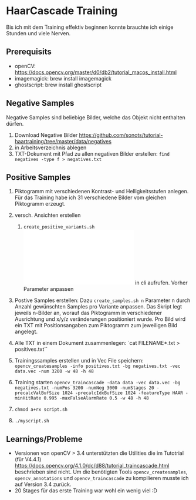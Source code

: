 # HaarCascade Training
Bis ich mit dem Training effektiv beginnen konnte brauchte ich einige Stunden und viele Nerven. 

## Prerequisits
* openCV: https://docs.opencv.org/master/d0/db2/tutorial_macos_install.html
* imagemagick: brew install imagemagick
* ghostscript: brew install ghostscript

## Negative Samples
Negative Samples sind beliebige Bilder, welche das Objekt nicht enthalten dürfen.
1. Download Negative Bilder https://github.com/sonots/tutorial-haartraining/tree/master/data/negatives
2. in Arbeitsverzeichnis ablegen
3. TXT-Dokument mit Pfad zu allen negativen Bilder erstellen: `find negatives -type f > negatives.txt`

## Positive Samples
1. Piktogramm mit verschiedenen Kontrast- und Helligkeitsstufen anlegen. Für das Training habe ich 31 verschiedene Bilder vom gleichen Piktogramm erzeugt.
1. versch. Ansichten erstellen
    1. `create_positive_variants.sh` ![Skript](/create_positive_variants.sh) in cli aufrufen. Vorher Parameter anpassen

1. Postive Samples erstellen: Dazu `create_samples.sh n` Parameter n durch Anzahl gewünschten Samples pro Variante anpassen. Das Skript legt jeweils n-Bilder an, worauf das Piktogramm in verschiedener Ausrichtung und x/y/z veränderungen positioniert wurde. Pro Bild wird ein TXT mit Positionsangaben zum Piktogramm zum jeweiligen Bild angelegt.
1. Alle TXT in einem Dokument zusammenlegen: `cat FILENAME*.txt > positives.txt``
1. Trainingssamples erstellen und in Vec File speichern: `opencv_createsamples -info positives.txt -bg negatives.txt -vec data.vec -num 3200 -w 48 -h 48`
1. Training starten `opencv_traincascade -data data -vec data.vec -bg negatives.txt -numPos 3200 -numNeg 3000 -numStages 20 -precalcValBufSize 1024 -precalcIdxBufSize 1024 -featureType HAAR -minHitRate 0.995 -maxFalseAlarmRate 0.5 -w 48 -h 48`

1. `chmod a+rx script.sh`
1. `./myscript.sh`


## Learnings/Probleme
* Versionen von openCV > 3.4 unterstützten die Utilities die im Tutotrial (für V4.4.1) https://docs.opencv.org/4.1.0/dc/d88/tutorial_traincascade.html beschrieben sind nicht. Um die benötigten Tools `opencv_createsamples`, `opencv_annotations` und `opencv_traincascade` zu kompilieren musste ich auf Version 3.4 zurück.
* 20 Stages für das erste Training war wohl ein wenig viel :D
